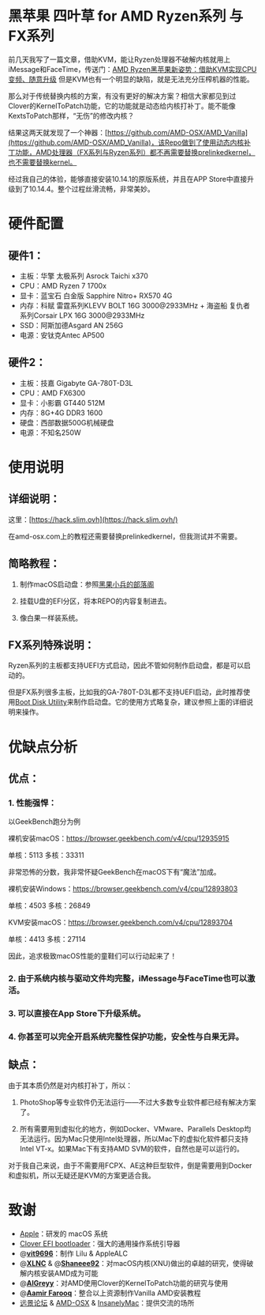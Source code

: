 # 黑苹果 四叶草 for AMD Ryzen系列 与 FX系列

前几天我写了一篇文章，借助KVM，能让Ryzen处理器不破解内核就用上iMessage和FaceTime，传送门：[AMD Ryzen黑苹果新姿势：借助KVM实现CPU变频、随意升级](https://www.itmanbu.com/ryzen-hackintosh-using-kvm-proxmox.html) 但是KVM也有一个明显的缺陷，就是无法充分压榨机器的性能。

那么对于传统替换内核的方案，有没有更好的解决方案？相信大家都见到过Clover的KernelToPatch功能，它的功能就是动态给内核打补丁。能不能像KextsToPatch那样，“无伤”的修改内核？

结果这两天就发现了一个神器：[https://github.com/AMD-OSX/AMD_Vanilla](https://github.com/AMD-OSX/AMD_Vanilla)，该Repo做到了使用动态内核补丁功能，AMD处理器（FX系列与Ryzen系列）都不再需要替换prelinkedkernel，也不需要替换kernel。

经过我自己的体验，能够直接安装10.14.1的原版系统，并且在APP Store中直接升级到了10.14.4。整个过程丝滑流畅，非常美妙。

# 硬件配置

## 硬件1：

- 主板：华擎 太极系列 Asrock Taichi x370
- CPU：AMD Ryzen 7 1700x
- 显卡：蓝宝石 白金版 Sapphire Nitro+ RX570 4G
- 内存：科赋 雷霆系列KLEVV BOLT 16G 3000@2933MHz + 海盗船 复仇者系列Corsair LPX 16G 3000@2933MHz
- SSD：阿斯加德Asgard AN 256G
- 电源：安钛克Antec AP500

## 硬件2：

- 主板：技嘉 Gigabyte GA-780T-D3L
- CPU：AMD FX6300
- 显卡：小影霸 GT440 512M
- 内存：8G+4G DDR3 1600
- 硬盘：西部数据500G机械硬盘
- 电源：不知名250W

# 使用说明

## 详细说明：

这里：[https://hack.slim.ovh](https://hack.slim.ovh/)

在amd-osx.com上的教程还需要替换prelinkedkernel，但我测试并不需要。

## 简略教程：

1. 制作macOS启动盘：参照[黑果小兵的部落阁](https://blog.daliansky.net)

2. 挂载U盘的EFI分区，将本REPO的内容复制进去。

3. 像白果一样装系统。

## FX系列特殊说明：

Ryzen系列的主板都支持UEFI方式启动，因此不管如何制作启动盘，都是可以启动的。

但是FX系列很多主板，比如我的GA-780T-D3L都不支持UEFI启动，此时推荐使用[Boot Disk Utility](http://cvad-mac.narod.ru/index/bootdiskutility_exe/0-5)来制作启动盘。它的使用方式略复杂，建议参照上面的详细说明来操作。

# 优缺点分析

## 优点：

### 1. 性能强悍：

以GeekBench跑分为例

裸机安装macOS：https://browser.geekbench.com/v4/cpu/12935915

单核：5113     多核：33311

非常恐怖的分数，我非常怀疑GeekBench在macOS下有“魔法”加成。

裸机安装Windows：https://browser.geekbench.com/v4/cpu/12893803

单核：4503     多核：26849

KVM安装macOS：https://browser.geekbench.com/v4/cpu/12893704

单核：4413     多核：27114

因此，追求极致macOS性能的童鞋们可以行动起来了！

### 2. 由于系统内核与驱动文件均完整，iMessage与FaceTime也可以激活。

### 3. 可以直接在App Store下升级系统。

### 4. 你甚至可以完全开启系统完整性保护功能，安全性与白果无异。

## 缺点：

由于其本质仍然是对内核打补丁，所以：

1. PhotoShop等专业软件仍无法运行——不过大多数专业软件都已经有解决方案了。

2. 所有需要用到虚拟化的地方，例如Docker、VMware、Parallels Desktop均无法运行。因为Mac只使用Intel处理器，所以Mac下的虚拟化软件都只支持Intel VT-x。如果Mac下有支持AMD SVM的软件，自然也是可以运行的。

对于我自己来说，由于不需要用FCPX、AE这种巨型软件，倒是需要用到Docker和虚拟机，所以无疑还是KVM的方案更适合我。

# 致谢

- [Apple](https://www.apple.com)：研发的 macOS 系统
- [Clover EFI bootloader](https://sourceforge.net/projects/cloverefiboot/)：强大的通用操作系统引导器
- @[**vit9696**](https://github.com/vit9696)：制作 Lilu & AppleALC
- @[**XLNC**](https://github.com/XLNCs) & @[**Shaneee92**](https://github.com/Shaneee92)：对macOS内核(XNU)做出的卓越的研究，使得破解内核安装AMD成为可能
- @[**AlGreyy**](https://github.com/AlGreyy)：对AMD使用Clover的KernelToPatch功能的研究与使用
- @[**Aamir Farooq**](https://github.com/SlimShadyIAm/)：整合以上资源制作Vanilla AMD安装教程
- [远景论坛](http://bbs.pcbeta.com) & [AMD-OSX](https://www.amd-osx.com) & [InsanelyMac](http://www.insanelymac.com)：提供交流的场所
